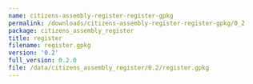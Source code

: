 ```yaml
---
name: citizens-assembly-register-register-gpkg
permalink: /downloads/citizens-assembly-register-register-gpkg/0_2
package: citizens_assembly_register
title: register
filename: register.gpkg
version: '0.2'
full_version: 0.2.0
file: /data/citizens_assembly_register/0.2/register.gpkg
---
```

